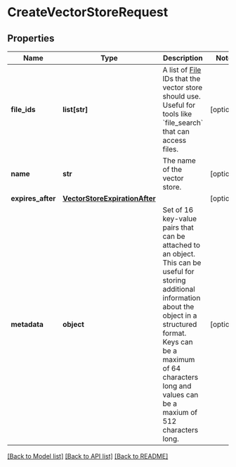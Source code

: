 # CreateVectorStoreRequest

## Properties
Name | Type | Description | Notes
------------ | ------------- | ------------- | -------------
**file_ids** | **list[str]** | A list of [File](/docs/api-reference/files) IDs that the vector store should use. Useful for tools like &#x60;file_search&#x60; that can access files. | [optional] 
**name** | **str** | The name of the vector store. | [optional] 
**expires_after** | [**VectorStoreExpirationAfter**](VectorStoreExpirationAfter.md) |  | [optional] 
**metadata** | **object** | Set of 16 key-value pairs that can be attached to an object. This can be useful for storing additional information about the object in a structured format. Keys can be a maximum of 64 characters long and values can be a maxium of 512 characters long.  | [optional] 

[[Back to Model list]](../README.md#documentation-for-models) [[Back to API list]](../README.md#documentation-for-api-endpoints) [[Back to README]](../README.md)

